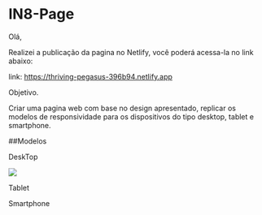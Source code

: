 # IN8-Page

Olá,

Realizei a publicação da pagina no Netlify, você poderá acessa-la no link abaixo:

link: https://thriving-pegasus-396b94.netlify.app


Objetivo.

Criar uma pagina web com base no design apresentado, replicar os modelos de responsividade para os dispositivos do tipo desktop, tablet e smartphone.


##Modelos 

DeskTop

![](https://postimg.cc/Z968GdBz)

Tablet

Smartphone


